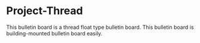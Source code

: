 Project-Thread
==============

This bulletin board is a thread float type bulletin board. This bulletin board is building-mounted bulletin board easily.
